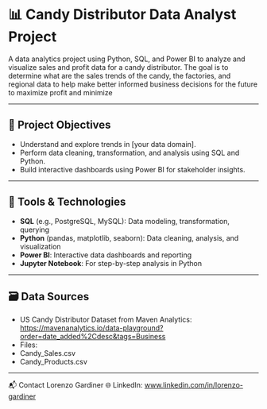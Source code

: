 # 📊 Candy Distributor Data Analyst Project

A data analytics project using Python, SQL, and Power BI to analyze and visualize sales and profit data for a candy distributor. The goal is to determine what are the sales trends of the candy, the factories, and regional data to help make better informed business decisions for the future to maximize profit and minimize 

---

## 🚀 Project Objectives

- Understand and explore trends in [your data domain].
- Perform data cleaning, transformation, and analysis using SQL and Python.
- Build interactive dashboards using Power BI for stakeholder insights.

---

## 🧰 Tools & Technologies

- **SQL** (e.g., PostgreSQL, MySQL): Data modeling, transformation, querying
- **Python** (pandas, matplotlib, seaborn): Data cleaning, analysis, and visualization
- **Power BI**: Interactive data dashboards and reporting
- **Jupyter Notebook**: For step-by-step analysis in Python

---

## 🗃️ Data Sources

-  US Candy Distributor Dataset from Maven Analytics:
   https://mavenanalytics.io/data-playground?order=date_added%2Cdesc&tags=Business
- Files:
- Candy_Sales.csv
- Candy_Products.csv

---


📬 Contact
Lorenzo Gardiner
🌐 LinkedIn: www.linkedin.com/in/lorenzo-gardiner

